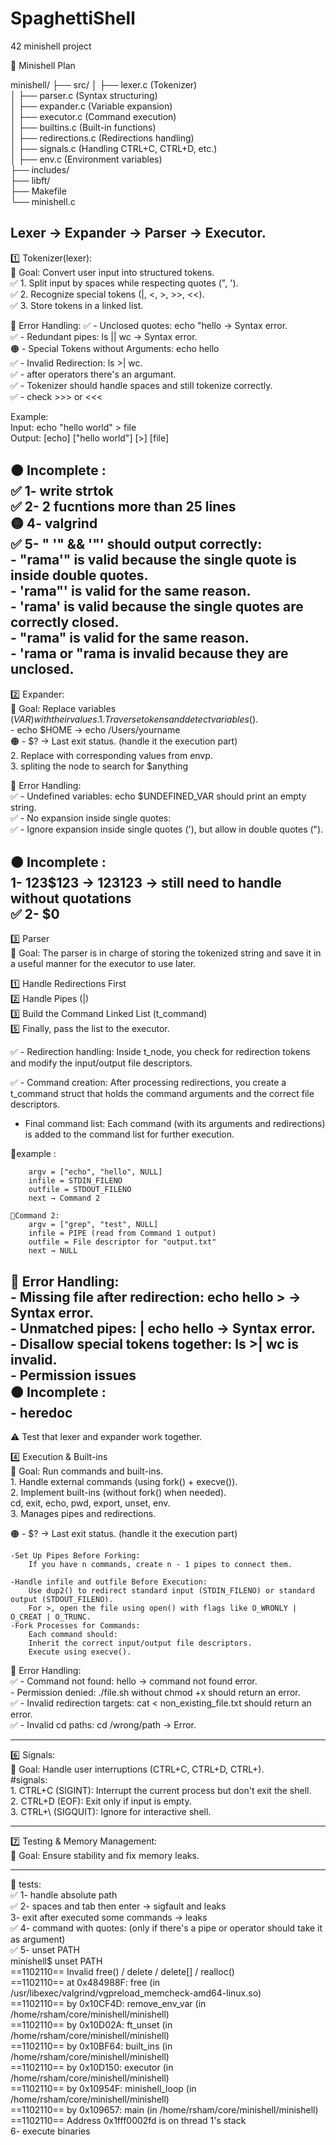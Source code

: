 # SpaghettiShell
42 minishell project

📌 Minishell Plan

minishell/
├── src/
│   ├── lexer.c         (Tokenizer)  
│   ├── parser.c        (Syntax structuring)  
│   ├── expander.c      (Variable expansion)  
│   ├── executor.c      (Command execution)  
│   ├── builtins.c      (Built-in functions)  
│   ├── redirections.c  (Redirections handling)  
│   ├── signals.c       (Handling CTRL+C, CTRL+D, etc.)  
│   ├── env.c           (Environment variables)  
├── includes/  
├── libft/  
├── Makefile  
└── minishell.c  
   
Lexer → Expander → Parser → Executor.  
--------------------------------------------------------------------------------------
1️⃣  Tokenizer(lexer):  
📌 Goal: Convert user input into structured tokens.    
	✅️ 1. Split input by spaces while respecting quotes (", ').   
	✅️ 2. Recognize special tokens (|, <, >, >>, <<).   
	✅️ 3. Store tokens in a linked list.   
	
🔴 Error Handling:
	✅️ - Unclosed quotes: echo "hello → Syntax error.  
	✅️ - Redundant pipes: ls || wc → Syntax error.  
	🟠 - Special Tokens without Arguments: echo hello    
	✅️ - Invalid Redirection: ls >| wc.  
	✅️ - after operators there's an argumant.  
	✅️ - Tokenizer should handle spaces and still tokenize correctly.  
	✅️ - check >>> or <<<
	
Example:  
Input: echo "hello world" > file  
Output: [echo] ["hello world"] [>] [file]  

🟠 Incomplete :  
	✅️ 1- write strtok  
	✅️   2- 2 fucntions more than 25 lines  
	🟡 4- valgrind  
	✅️ 5- " '" && '"' should output correctly:  
		- "rama'" is valid because the single quote is inside double quotes.  
		- 'rama"' is valid for the same reason.  
		- 'rama' is valid because the single quotes are correctly closed.  
		- "rama" is valid for the same reason.  
		- 'rama or "rama is invalid because they are unclosed.  
--------------------------------------------------------------------------------------
2️⃣  Expander:  
📌 Goal: Replace variables ($VAR) with their values.  
	1. Traverse tokens and detect variables ($).  
		- echo $HOME → echo /Users/yourname  
		🟠 - $? → Last exit status. (handle it the execution part)  
	2. Replace with corresponding values from envp.  
	3. spliting the node to search for $anything  

🔴 Error Handling:  
	✅️ - Undefined variables: echo $UNDEFINED_VAR should print an empty string.  
	✅ - No expansion inside single quotes:  
	✅️ - Ignore expansion inside single quotes ('), but allow in double quotes (").  

🟠 Incomplete :  
		1- 123$123 -> 123123 -> still need to handle without quotations  
	✅️  2- $0  
--------------------------------------------------------------------------------------
3️⃣ Parser  
📌 Goal: The parser is in charge of storing the tokenized string and save it in a useful manner for the executor to use later.  

1️⃣ Handle Redirections First  
2️⃣ Handle Pipes (|)  
3️⃣ Build the Command Linked List (t_command)  
5️⃣ Finally, pass the list to the executor.  

✅️ - Redirection handling: Inside t_node, you check for redirection tokens and modify the input/output file descriptors.  

✅️ - Command creation: After processing redirections, you create a t_command struct that holds the command arguments and the correct file descriptors.  

- Final command list: Each command (with its arguments and redirections) is added to the command list for further execution.  

🔸example :  

		argv = ["echo", "hello", NULL]
		infile = STDIN_FILENO
		outfile = STDOUT_FILENO
		next → Command 2

	🔹Command 2:
		argv = ["grep", "test", NULL]
		infile = PIPE (read from Command 1 output)
		outfile = File descriptor for "output.txt"
		next → NULL

🔴 Error Handling:  
	- Missing file after redirection: echo hello > → Syntax error.  
	- Unmatched pipes: | echo hello → Syntax error.  
	- Disallow special tokens together: ls >| wc is invalid.  
	- Permission issues  
🟠 Incomplete :  
	- heredoc  
----------------------------------------------------------------------------------------
⚠️  Test that lexer and expander work together.  

4️⃣  Execution & Built-ins  
📌 Goal: Run commands and built-ins.  
	1. Handle external commands (using fork() + execve()).  
	2. Implement built-ins (without fork() when needed).  
		cd, exit, echo, pwd, export, unset, env.  
	3. Manages pipes and redirections.  

🟠 - $? → Last exit status. (handle it the execution part)  

	-Set Up Pipes Before Forking:
		If you have n commands, create n - 1 pipes to connect them.

	-Handle infile and outfile Before Execution:
		Use dup2() to redirect standard input (STDIN_FILENO) or standard output (STDOUT_FILENO).
		For >, open the file using open() with flags like O_WRONLY | O_CREAT | O_TRUNC.
	-Fork Processes for Commands:
		Each command should:
		Inherit the correct input/output file descriptors.
		Execute using execve().


🔴 Error Handling:  
	✅️ - Command not found: hello → command not found error.  
	- Permission denied: ./file.sh without chmod +x should return an error.  
	✅️ - Invalid redirection targets: cat < non_existing_file.txt should return an error.  
	✅️ - Invalid cd paths: cd /wrong/path → Error.  

--------------------------------------------------------------------------------------  
6️⃣  Signals:  
📌 Goal: Handle user interruptions (CTRL+C, CTRL+D, CTRL+).  
	#signals:  
		1. CTRL+C (SIGINT): Interrupt the current process but don't exit the shell.  
		2. CTRL+D (EOF): Exit only if input is empty.  
		3. CTRL+\ (SIGQUIT): Ignore for interactive shell.  

----------------------------------------------------------------------------------------  
7️⃣  Testing & Memory Management:  
📌 Goal: Ensure stability and fix memory leaks.  

----------------------------------------------------------------------------------------  
🔴 tests:  
✅️ 1- handle absolute path  
✅️ 2- spaces and tab then enter -> sigfault and leaks   
3- exit after executed some commands -> leaks  
✅️ 4- command with quotes: (only if there's a pipe or operator should take it as argument)  
✅️ 5- unset PATH  
	minishell$ unset PATH  
	==1102110== Invalid free() / delete / delete[] / realloc()  
	==1102110==    at 0x484988F: free (in /usr/libexec/valgrind/vgpreload_memcheck-amd64-linux.so)  
	==1102110==    by 0x10CF4D: remove_env_var (in /home/rsham/core/minishell/minishell)  
	==1102110==    by 0x10D02A: ft_unset (in /home/rsham/core/minishell/minishell)  
	==1102110==    by 0x10BF64: built_ins (in /home/rsham/core/minishell/minishell)  
	==1102110==    by 0x10D150: executor (in /home/rsham/core/minishell/minishell)  
	==1102110==    by 0x10954F: minishell_loop (in /home/rsham/core/minishell/minishell)  
	==1102110==    by 0x109657: main (in /home/rsham/core/minishell/minishell)  
	==1102110==  Address 0x1fff0002fd is on thread 1's stack  
6- execute binaries  
